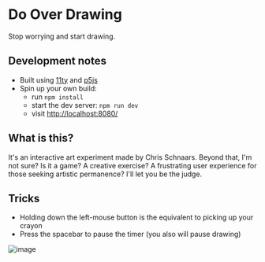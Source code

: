 # Do Over Drawing

Stop worrying and start drawing.

## Development notes
- Built using [11ty](https://www.11ty.dev/) and [p5js](https://p5js.org/)
- Spin up your own build:
  - run `npm install`
  - start the dev server: `npm run dev`
  - visit [http://localhost:8080/](http://localhost:8080/)

## What is this?
It's an interactive art experiment made by Chris Schnaars. Beyond that, I'm not sure? Is it a game? A creative exercise? A frustrating user experience for those seeking artistic permanence? I'll let you be the judge.

## Tricks
-   Holding down the left-mouse button is the equivalent to picking up your crayon
-   Press the spacebar to pause the timer (you also will pause drawing)

![image](https://user-images.githubusercontent.com/7681768/135003635-b48ed55b-9e96-40cc-858e-ceab543379ec.png)
